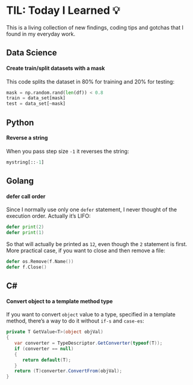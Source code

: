 # TIL: Today I Learned 💡

This is a living collection of new findings, coding tips and gotchas that I found in my everyday work.

## Data Science

#### Create train/split datasets with a mask

This code splits the dataset in 80% for training and 20% for testing:

```python
mask = np.random.rand(len(df)) < 0.8
train = data_set[mask]
test = data_set[~mask]
```

## Python

#### Reverse a string

When you pass step size `-1` it reverses the string:

```python
mystring[::-1]
```

## Golang

#### defer call order

Since I normally use only one `defer` statement, I never thought of the execution order. Actually it’s LIFO:

```go
defer print(2)
defer print(1)
```

So that will actually be printed as `12`, even though the `2` statement is first. More practical case, if you want to close and then remove a file:
```go
defer os.Remove(f.Name())
defer f.Close()
```

## C#

#### Convert object to a template method type

If you want to convert `object` value to a type, specified in a template method, there’s a way to do it without `if-s` and `case-es`:

```csharp
private T GetValue<T>(object objVal)
{
   var converter = TypeDescriptor.GetConverter(typeof(T));
   if (converter == null)
   {
      return default(T);
   }
   return (T)converter.ConvertFrom(objVal);
}
```
